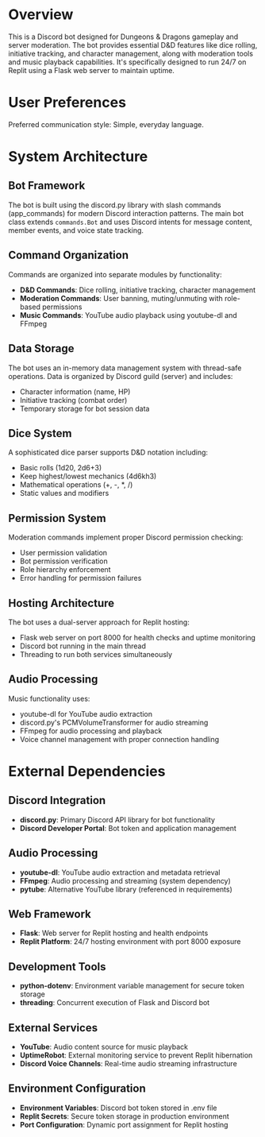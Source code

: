 # Overview

This is a Discord bot designed for Dungeons & Dragons gameplay and server moderation. The bot provides essential D&D features like dice rolling, initiative tracking, and character management, along with moderation tools and music playback capabilities. It's specifically designed to run 24/7 on Replit using a Flask web server to maintain uptime.

# User Preferences

Preferred communication style: Simple, everyday language.

# System Architecture

## Bot Framework
The bot is built using the discord.py library with slash commands (app_commands) for modern Discord interaction patterns. The main bot class extends `commands.Bot` and uses Discord intents for message content, member events, and voice state tracking.

## Command Organization
Commands are organized into separate modules by functionality:
- **D&D Commands**: Dice rolling, initiative tracking, character management
- **Moderation Commands**: User banning, muting/unmuting with role-based permissions
- **Music Commands**: YouTube audio playback using youtube-dl and FFmpeg

## Data Storage
The bot uses an in-memory data management system with thread-safe operations. Data is organized by Discord guild (server) and includes:
- Character information (name, HP)
- Initiative tracking (combat order)
- Temporary storage for bot session data

## Dice System
A sophisticated dice parser supports D&D notation including:
- Basic rolls (1d20, 2d6+3)
- Keep highest/lowest mechanics (4d6kh3)
- Mathematical operations (+, -, *, /)
- Static values and modifiers

## Permission System
Moderation commands implement proper Discord permission checking:
- User permission validation
- Bot permission verification
- Role hierarchy enforcement
- Error handling for permission failures

## Hosting Architecture
The bot uses a dual-server approach for Replit hosting:
- Flask web server on port 8000 for health checks and uptime monitoring
- Discord bot running in the main thread
- Threading to run both services simultaneously

## Audio Processing
Music functionality uses:
- youtube-dl for YouTube audio extraction
- discord.py's PCMVolumeTransformer for audio streaming
- FFmpeg for audio processing and playback
- Voice channel management with proper connection handling

# External Dependencies

## Discord Integration
- **discord.py**: Primary Discord API library for bot functionality
- **Discord Developer Portal**: Bot token and application management

## Audio Processing
- **youtube-dl**: YouTube audio extraction and metadata retrieval
- **FFmpeg**: Audio processing and streaming (system dependency)
- **pytube**: Alternative YouTube library (referenced in requirements)

## Web Framework
- **Flask**: Web server for Replit hosting and health endpoints
- **Replit Platform**: 24/7 hosting environment with port 8000 exposure

## Development Tools
- **python-dotenv**: Environment variable management for secure token storage
- **threading**: Concurrent execution of Flask and Discord bot

## External Services
- **YouTube**: Audio content source for music playback
- **UptimeRobot**: External monitoring service to prevent Replit hibernation
- **Discord Voice Channels**: Real-time audio streaming infrastructure

## Environment Configuration
- **Environment Variables**: Discord bot token stored in .env file
- **Replit Secrets**: Secure token storage in production environment
- **Port Configuration**: Dynamic port assignment for Replit hosting